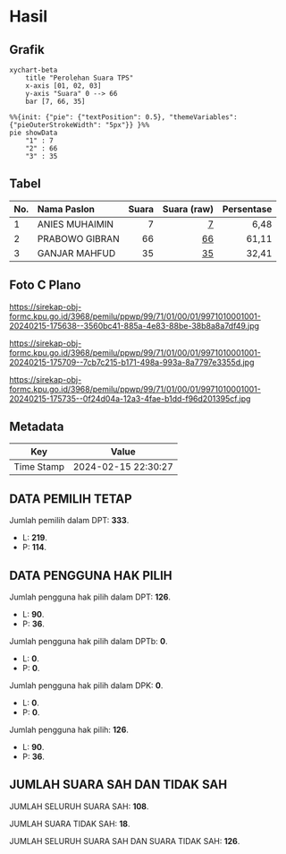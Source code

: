 # Hasil

## Grafik

```mermaid
xychart-beta
    title "Perolehan Suara TPS"
    x-axis [01, 02, 03]
    y-axis "Suara" 0 --> 66
    bar [7, 66, 35]
```

```mermaid
%%{init: {"pie": {"textPosition": 0.5}, "themeVariables": {"pieOuterStrokeWidth": "5px"}} }%%
pie showData
    "1" : 7
    "2" : 66
    "3" : 35
```

## Tabel

| No. | Nama Paslon    | Suara | Suara (raw) | Persentase |
|:--- |:-------------- | -----:| -----------:| ----------:|
| 1   | ANIES MUHAIMIN | 7     | [7][p-1]    | 6,48       |
| 2   | PRABOWO GIBRAN | 66    | [66][p-2]   | 61,11      |
| 3   | GANJAR MAHFUD  | 35    | [35][p-3]   | 32,41      |


[p-1]: https://github.com/gigit-pemilu/pemilu-2024-99-luar-negeri/blob/main/pilpres/hitung-suara/sub/99-luar-negeri/sub/71-manila-filipina/sub/01-manila-filipina/sub/0001-manila-filipina/sub/001-pos-001/sub/paslon-1.txt
[p-2]: https://github.com/gigit-pemilu/pemilu-2024-99-luar-negeri/blob/main/pilpres/hitung-suara/sub/99-luar-negeri/sub/71-manila-filipina/sub/01-manila-filipina/sub/0001-manila-filipina/sub/001-pos-001/sub/paslon-2.txt
[p-3]: https://github.com/gigit-pemilu/pemilu-2024-99-luar-negeri/blob/main/pilpres/hitung-suara/sub/99-luar-negeri/sub/71-manila-filipina/sub/01-manila-filipina/sub/0001-manila-filipina/sub/001-pos-001/sub/paslon-3.txt

## Foto C Plano

https://sirekap-obj-formc.kpu.go.id/3968/pemilu/ppwp/99/71/01/00/01/9971010001001-20240215-175638--3560bc41-885a-4e83-88be-38b8a8a7df49.jpg

https://sirekap-obj-formc.kpu.go.id/3968/pemilu/ppwp/99/71/01/00/01/9971010001001-20240215-175709--7cb7c215-b171-498a-993a-8a7797e3355d.jpg

https://sirekap-obj-formc.kpu.go.id/3968/pemilu/ppwp/99/71/01/00/01/9971010001001-20240215-175735--0f24d04a-12a3-4fae-b1dd-f96d201395cf.jpg


## Metadata

| Key        | Value               |
| ---------- | ------------------- |
| Time Stamp | 2024-02-15 22:30:27 |


## DATA PEMILIH TETAP

Jumlah pemilih dalam DPT: **333**.
 * L: **219**.
 * P: **114**.

## DATA PENGGUNA HAK PILIH

Jumlah pengguna hak pilih dalam DPT: **126**.
 * L: **90**.
 * P: **36**.

Jumlah pengguna hak pilih dalam DPTb: **0**.
 * L: **0**.
 * P: **0**.

Jumlah pengguna hak pilih dalam DPK: **0**.
 * L: **0**.
 * P: **0**.

Jumlah pengguna hak pilih: **126**.
 * L: **90**.
 * P: **36**.

## JUMLAH SUARA SAH DAN TIDAK SAH

JUMLAH SELURUH SUARA SAH: **108**.

JUMLAH SUARA TIDAK SAH: **18**.

JUMLAH SELURUH SUARA SAH DAN SUARA TIDAK SAH: **126**.


